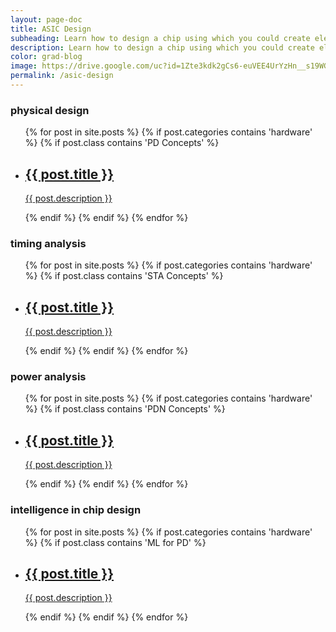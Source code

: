 ```yaml
---
layout: page-doc
title: ASIC Design
subheading: Learn how to design a chip using which you could create electronics applications.
description: Learn how to design a chip using which you could create electronics applications.
color: grad-blog
image: https://drive.google.com/uc?id=1Zte3kdk2gCs6-euVEE4UrYzHn__s19WG
permalink: /asic-design
---
```


<div class="home-container">
  <div class="home-articles">
    <div class="home-wrapper">
      <div class="page-holder">
        <h3>physical design</h3>
        <ul>
        {% for post in site.posts %}
          {% if post.categories contains 'hardware' %}
            {% if post.class contains 'PD Concepts' %}
                <li>
                  <a class="post-link" href="{{ site.baseurl }}{{ post.url }}">
                    <div class="page-treasure">
                      <h2>{{ post.title }}</h2>
                      <p>{{ post.description }}</p>
                    </div>
                  </a>
                </li>
              {% endif %}
            {% endif %}
        {% endfor %}
        </ul>
        <h3>timing analysis</h3>
        <ul>
        {% for post in site.posts %}
          {% if post.categories contains 'hardware' %}
            {% if post.class contains 'STA Concepts' %}
                <li>
                  <a class="post-link" href="{{ site.baseurl }}{{ post.url }}">
                    <div class="page-treasure">
                      <h2>{{ post.title }}</h2>
                      <p>{{ post.description }}</p>
                    </div>
                  </a>
                </li>
              {% endif %}
            {% endif %}
        {% endfor %}
        </ul>
        <h3>power analysis</h3>
        <ul>
        {% for post in site.posts %}
          {% if post.categories contains 'hardware' %}
            {% if post.class contains 'PDN Concepts' %}
                <li>
                  <a class="post-link" href="{{ site.baseurl }}{{ post.url }}">
                    <div class="page-treasure">
                      <h2>{{ post.title }}</h2>
                      <p>{{ post.description }}</p>
                    </div>
                  </a>
                </li>
              {% endif %}
            {% endif %}
        {% endfor %}
        </ul>
        <h3>intelligence in chip design</h3>
        <ul>
        {% for post in site.posts %}
          {% if post.categories contains 'hardware' %}
            {% if post.class contains 'ML for PD' %}
                <li>
                  <a class="post-link" href="{{ site.baseurl }}{{ post.url }}">
                    <div class="page-treasure">
                      <h2>{{ post.title }}</h2>
                      <p>{{ post.description }}</p>
                    </div>
                  </a>
                </li>
              {% endif %}
            {% endif %}
        {% endfor %}
        </ul>
      </div>
    </div>
  </div>
</div>